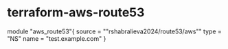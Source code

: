 # terraform-aws-route53

module "aws_route53"{
    source = ""rshabralieva2024/route53/aws""
    type = "NS"
    name = "test.example.com"
}